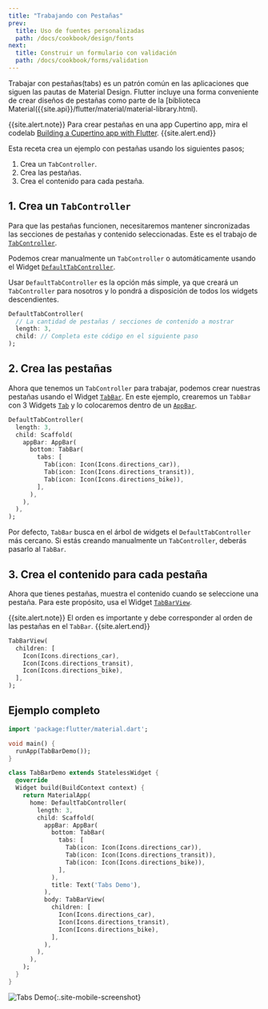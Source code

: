 ```yaml
---
title: "Trabajando con Pestañas"
prev:
  title: Uso de fuentes personalizadas
  path: /docs/cookbook/design/fonts
next:
  title: Construir un formulario con validación
  path: /docs/cookbook/forms/validation
---
```


Trabajar con pestañas(tabs) es un patrón común en las aplicaciones que siguen las pautas de 
Material Design. Flutter incluye una forma conveniente de crear diseños de pestañas como parte de 
la [biblioteca Material({{site.api}}/flutter/material/material-library.html).

{{site.alert.note}}
  Para crear pestañas en una app Cupertino app, mira
  el codelab 
  [Building a Cupertino app with
  Flutter](https://codelabs.developers.google.com/codelabs/flutter-cupertino).
{{site.alert.end}}

Esta receta crea un ejemplo con pestañas usando los siguientes pasos;

  1. Crea un `TabController`.
  2. Crea las pestañas.
  3. Crea el contenido para cada pestaña.

## 1. Crea un `TabController`

Para que las pestañas funcionen, necesitaremos mantener sincronizadas las secciones 
de pestañas y contenido 
seleccionadas. Este es el trabajo de 
[`TabController`]({{site.api}}/flutter/material/TabController-class.html).

Podemos crear manualmente un `TabController` o automáticamente usando el Widget 
[`DefaultTabController`]({{site.api}}/flutter/material/DefaultTabController-class.html). 

Usar `DefaultTabController` es la opción más simple, ya que creará 
un `TabController` para nosotros y lo pondrá a disposición de todos los widgets descendientes.

<!-- skip -->
```dart
DefaultTabController(
  // La cantidad de pestañas / secciones de contenido a mostrar
  length: 3,
  child: // Completa este código en el siguiente paso
);
```

## 2. Crea las pestañas

Ahora que tenemos un `TabController` para trabajar, podemos crear nuestras pestañas usando 
el Widget [`TabBar`]({{site.api}}/flutter/material/TabController-class.html). 
En este ejemplo, crearemos un 
`TabBar` con 3 Widgets [`Tab`]({{site.api}}/flutter/material/Tab-class.html) 
y lo colocaremos dentro de un 
[`AppBar`]({{site.api}}/flutter/material/AppBar-class.html).

<!-- skip -->
```dart
DefaultTabController(
  length: 3,
  child: Scaffold(
    appBar: AppBar(
      bottom: TabBar(
        tabs: [
          Tab(icon: Icon(Icons.directions_car)),
          Tab(icon: Icon(Icons.directions_transit)),
          Tab(icon: Icon(Icons.directions_bike)),
        ],
      ),
    ),
  ),
);
```

Por defecto, `TabBar` busca en el árbol de widgets el 
`DefaultTabController` más cercano. 
Si estás creando manualmente un `TabController`, 
deberás pasarlo al `TabBar`.

## 3. Crea el contenido para cada pestaña

Ahora que tienes pestañas, muestra el contenido cuando se seleccione una pestaña. 
Para este propósito, usa el Widget 
[`TabBarView`]({{site.api}}/flutter/material/TabBarView-class.html).

{{site.alert.note}}
 El orden es importante y debe corresponder al orden de las 
 pestañas en el `TabBar`.
{{site.alert.end}}

<!-- skip -->
```dart
TabBarView(
  children: [
    Icon(Icons.directions_car),
    Icon(Icons.directions_transit),
    Icon(Icons.directions_bike),
  ],
);
```

## Ejemplo completo

```dart
import 'package:flutter/material.dart';

void main() {
  runApp(TabBarDemo());
}

class TabBarDemo extends StatelessWidget {
  @override
  Widget build(BuildContext context) {
    return MaterialApp(
      home: DefaultTabController(
        length: 3,
        child: Scaffold(
          appBar: AppBar(
            bottom: TabBar(
              tabs: [
                Tab(icon: Icon(Icons.directions_car)),
                Tab(icon: Icon(Icons.directions_transit)),
                Tab(icon: Icon(Icons.directions_bike)),
              ],
            ),
            title: Text('Tabs Demo'),
          ),
          body: TabBarView(
            children: [
              Icon(Icons.directions_car),
              Icon(Icons.directions_transit),
              Icon(Icons.directions_bike),
            ],
          ),
        ),
      ),
    );
  }
}
```

![Tabs Demo](/images/cookbook/tabs.gif){:.site-mobile-screenshot}